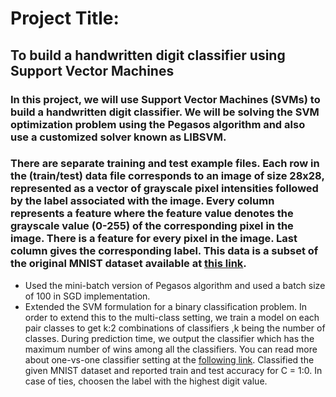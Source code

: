 # Project Title:

## To build a handwritten digit classifier using Support Vector Machines

### In this project, we will use Support Vector Machines (SVMs) to build a handwritten digit classifier. We will be solving the SVM optimization problem using the Pegasos algorithm and also use a customized solver known as LIBSVM.

### There are separate training and test example files. Each row in the (train/test) data file corresponds to an image of size 28x28, represented as a vector of grayscale pixel intensities followed by the label associated with the image. Every column represents a feature where the feature value denotes the grayscale value (0-255) of the corresponding pixel in the image. There is a feature for every pixel in the image. Last column gives the corresponding label. This data is a subset of the original MNIST dataset available at [this link](https://drive.google.com/file/d/1OgQOTgODBKCuYX1B3E1gDmhjbOOcq4Wq/view).

* Used the mini-batch version of Pegasos algorithm and used a batch size of 100 in SGD implementation.
* Extended the SVM formulation for a binary classification problem. In order to extend this to the multi-class setting, we train a model on each pair classes to get k:2 combinations of classifiers ,k being the number of classes. During prediction time, we output the classifier which has the maximum number of wins among all the classifiers. You can read more about one-vs-one classifier setting at the [following link](https://en.wikipedia.org/wiki/Multiclass_classification). Classified the given MNIST dataset and reported train and test accuracy for C = 1:0. In case of ties, choosen the label with the highest digit value.
